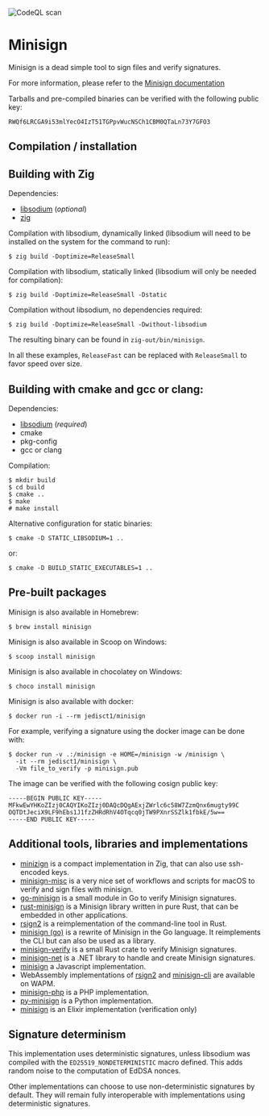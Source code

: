 ![CodeQL scan](https://github.com/jedisct1/minisign/workflows/CodeQL%20scan/badge.svg)

# Minisign

Minisign is a dead simple tool to sign files and verify signatures.

For more information, please refer to the
[Minisign documentation](https://jedisct1.github.io/minisign/)

Tarballs and pre-compiled binaries can be verified with the following
public key:

    RWQf6LRCGA9i53mlYecO4IzT51TGPpvWucNSCh1CBM0QTaLn73Y7GFO3

## Compilation / installation

## Building with Zig

Dependencies:

- [libsodium](https://libsodium.org/) (_optional_)
- [zig](https://ziglang.org)

Compilation with libsodium, dynamically linked (libsodium will need to be installed on the system for the command to run):

    $ zig build -Doptimize=ReleaseSmall

Compilation with libsodium, statically linked (libsodium will only be needed for compilation):

    $ zig build -Doptimize=ReleaseSmall -Dstatic

Compilation without libsodium, no dependencies required:

    $ zig build -Doptimize=ReleaseSmall -Dwithout-libsodium

The resulting binary can be found in `zig-out/bin/minisign`.

In all these examples, `ReleaseFast` can be replaced with `ReleaseSmall` to favor speed over size.

## Building with cmake and gcc or clang:

Dependencies:

- [libsodium](https://libsodium.org/) (_required_)
- cmake
- pkg-config
- gcc or clang

Compilation:

    $ mkdir build
    $ cd build
    $ cmake ..
    $ make
    # make install

Alternative configuration for static binaries:

    $ cmake -D STATIC_LIBSODIUM=1 ..

or:

    $ cmake -D BUILD_STATIC_EXECUTABLES=1 ..

## Pre-built packages

Minisign is also available in Homebrew:

    $ brew install minisign

Minisign is also available in Scoop on Windows:

    $ scoop install minisign

Minisign is also available in chocolatey on Windows:

    $ choco install minisign

Minisign is also available with docker:

    $ docker run -i --rm jedisct1/minisign

For example, verifying a signature using the docker image can be done
with:

    $ docker run -v .:/minisign -e HOME=/minisign -w /minisign \
      -it --rm jedisct1/minisign \
      -Vm file_to_verify -p minisign.pub

The image can be verified with the following cosign public key:

```text
-----BEGIN PUBLIC KEY-----
MFkwEwYHKoZIzj0CAQYIKoZIzj0DAQcDQgAExjZWrlc6c58W7ZzmQnx6mugty99C
OQTDtJeciX9LF9hEbs1J1fzZHRdRhV4OTqcq0jTW9PXnrSSZlk1fbkE/5w==
-----END PUBLIC KEY-----
```

## Additional tools, libraries and implementations

- [minizign](https://github.com/jedisct1/zig-minisign) is a compact
  implementation in Zig, that can also use ssh-encoded keys.
- [minisign-misc](https://github.com/JayBrown/minisign-misc) is a very
  nice set of workflows and scripts for macOS to verify and sign files
  with minisign.
- [go-minisign](https://github.com/jedisct1/go-minisign) is a small module
  in Go to verify Minisign signatures.
- [rust-minisign](https://github.com/jedisct1/rust-minisign) is a Minisign
  library written in pure Rust, that can be embedded in other applications.
- [rsign2](https://github.com/jedisct1/rsign2) is a reimplementation of
  the command-line tool in Rust.
- [minisign (go)](https://github.com/aead/minisign) is a rewrite of Minisign
  in the Go language. It reimplements the CLI but can also be used as a library.
- [minisign-verify](https://github.com/jedisct1/rust-minisign-verify) is
  a small Rust crate to verify Minisign signatures.
- [minisign-net](https://github.com/bitbeans/minisign-net) is a .NET library
  to handle and create Minisign signatures.
- [minisign](https://github.com/chm-diederichs/minisign) a Javascript
  implementation.
- WebAssembly implementations of [rsign2](https://wapm.io/package/jedisct1/rsign2)
  and [minisign-cli](https://wapm.io/package/jedisct1/minisign) are available on
  WAPM.
- [minisign-php](https://github.com/soatok/minisign-php) is a PHP implementation.
- [py-minisign](https://github.com/x13a/py-minisign) is a Python
  implementation.
- [minisign](https://hexdocs.pm/minisign/Minisign.html) is an Elixir implementation
  (verification only)

## Signature determinism

This implementation uses deterministic signatures, unless libsodium
was compiled with the `ED25519_NONDETERMINISTIC` macro defined. This
adds random noise to the computation of EdDSA nonces.

Other implementations can choose to use non-deterministic signatures
by default. They will remain fully interoperable with implementations
using deterministic signatures.
